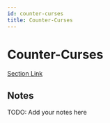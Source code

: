 ```yaml
---
id: counter-curses
title: Counter-Curses
---
```


# Counter-Curses
[Section Link](URL)

## Notes
TODO: Add your notes here
    